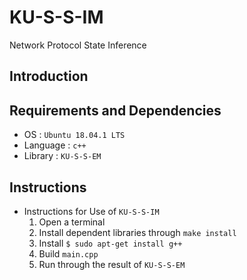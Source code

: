 # KU-S-S-IM
Network Protocol State Inference

## Introduction

## Requirements and Dependencies
* OS : `Ubuntu 18.04.1 LTS`
* Language : `c++`
* Library : `KU-S-S-EM`

## Instructions
* Instructions for Use of `KU-S-S-IM`
  1. Open a terminal
  2. Install dependent libraries through `make install`
  3. Install `$ sudo apt-get install g++`
  4. Build `main.cpp`
  5. Run through the result of `KU-S-S-EM`
